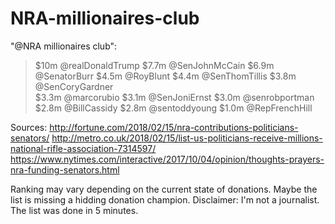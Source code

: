 # NRA-millionaires-club

"@NRA millionaires club":  
>$10m @realDonaldTrump 
$7.7m @SenJohnMcCain 
$6.9m @SenatorBurr 
$4.5m @RoyBlunt
$4.4m @SenThomTillis
$3.8m @SenCoryGardner  
$3.3m @marcorubio
$3.1m @SenJoniErnst 
$3.0m @senrobportman 
$2.8m @BillCassidy 
$2.8m @sentoddyoung
$1.0m @RepFrenchHill 


Sources:
http://fortune.com/2018/02/15/nra-contributions-politicians-senators/
http://metro.co.uk/2018/02/15/list-us-politicians-receive-millions-national-rifle-association-7314597/
https://www.nytimes.com/interactive/2017/10/04/opinion/thoughts-prayers-nra-funding-senators.html

Ranking may vary depending on the current state of donations.
Maybe the list is missing a hidding donation champion.
Disclaimer: I'm not a journalist. The list was done in 5 minutes.
